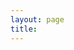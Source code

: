 ```yaml
---
layout: page
title: 
---
```


<object data="https://SyxtonPrime.github.io/Angus_Gruen_CV_2022.pdf#toolbar=0" width="1000" height="3000" type='application/pdf'/> </object>
